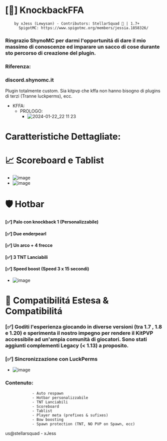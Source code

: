 # [🥢] KnockbackFFA
		by xJess (Lewysan) - Contributors: StellarSquad 🎲 | 1.7+
  	      SpigotMC: https://www.spigotmc.org/members/jessia.1858326/

### Ringrazio **ShynoMC** per darmi l'opportunitá di dare il mio massimo di conoscenze ed imparare un sacco di cose durante sto percorso di creazione del plugin.
### **Riferenza:**
### discord.shynomc.it

Plugin totalmente custom. Sia kitpvp che kffa non hanno bisogno di plugins di terzi (Tranne luckperms), ecc.

- KFFA:
	- PROLOGO: 
  		- ![2024-01-22_22 11 23](https://github.com/Lewysan/Minecraft_Development/assets/70720366/b500530b-feb9-42ee-befb-1b9821d70a38)

# Caratteristiche Dettagliate:

# 📈 Scoreboard e Tablist
  - ![image](https://github.com/Lewysan/Minecraft_Development/assets/70720366/d9ae7645-620d-46fe-a828-00818d35d21a)
  - ![image](https://github.com/Lewysan/Minecraft_Development/assets/70720366/85a90360-bd2a-45b0-a676-7542f93a6daa)

# 🛡️ Hotbar
  #### [✅] Palo con knockback 1 (Personalizzabile)
  #### [✅] Due enderpearl
  #### [✅] Un arco + 4 frecce
  #### [✅] 3 TNT Lanciabili
  #### [✅] Speed boost (Speed 3 x 15 secondi)
  -  ![image](https://github.com/Lewysan/Minecraft_Development/assets/70720366/e1a0e41c-f031-4314-9fb5-fbd8aa10a32e)

# 🔄 Compatibilitá Estesa & Compatibilitá
   ### [✅] Goditi l'esperienza giocando in diverse versioni **(tra 1.7 , 1.8 e 1.20)** e sperimenta il nostro impegno per rendere il KitPVP accessibile ad un'ampia comunità di giocatori. Sono stati aggiunti complementi **Legacy (< 1.13)** a proposito.
   ### [✅] Sincronizzazione con LuckPerms
   - ![image](https://github.com/Lewysan/Minecraft_Development/assets/70720366/9fbfcbc0-585c-4908-a3c1-be241624c9a2)

### Contenuto:
				- Auto respawn
				- Hotbar personalizzabile
				- TNT Lanciabili
				- Scoreboard
				- Tablist
				- Player meta (prefixes & sufixes)
				- Bow boosting
				- Spawn protection (TNT, NO PVP on Spawn, ecc)

us@stellarsquad - xJess

